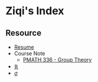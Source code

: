 # Ziqi's Index

## Resource 

* [Resume](resume)
* Course Note
    * [PMATH 336 - Group Theory](1199-pmath336)
* [$\mathbb{R}$](restricted)
* [$\sigma$](private)



